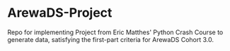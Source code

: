 # ArewaDS-Project
Repo for implementing Project from Eric Matthes' Python Crash Course to generate data, satisfying the first-part criteria for ArewaDS Cohort 3.0.
